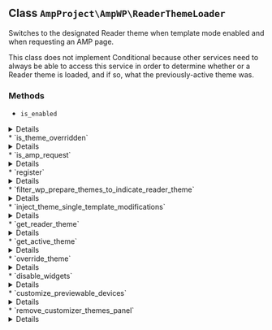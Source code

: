 ## Class `AmpProject\AmpWP\ReaderThemeLoader`

Switches to the designated Reader theme when template mode enabled and when requesting an AMP page.

This class does not implement Conditional because other services need to always be able to access this service in order to determine whether or a Reader theme is loaded, and if so, what the previously-active theme was.

### Methods
* `is_enabled`

<details>

```php
public is_enabled()
```

Is Reader mode with a Reader theme selected.


</details>
* `is_theme_overridden`

<details>

```php
public is_theme_overridden()
```

Whether the active theme was overridden with the reader theme.


</details>
* `is_amp_request`

<details>

```php
public is_amp_request()
```

Is an AMP request.


</details>
* `register`

<details>

```php
public register()
```

Register the service with the system.


</details>
* `filter_wp_prepare_themes_to_indicate_reader_theme`

<details>

```php
public filter_wp_prepare_themes_to_indicate_reader_theme( $prepared_themes )
```

Filter themes for JS to remove action to delete the selected Reader theme and show a notice.


</details>
* `inject_theme_single_template_modifications`

<details>

```php
public inject_theme_single_template_modifications()
```

Inject new logic into the Backbone templates for rendering a theme lightbox.

This is admittedly hacky, but WordPress doesn&#039;t provide a much better option.


</details>
* `get_reader_theme`

<details>

```php
public get_reader_theme()
```

Get reader theme.

If the Reader template mode is enabled


</details>
* `get_active_theme`

<details>

```php
public get_active_theme()
```

Get active theme.

The theme that was active before switching to the Reader theme.


</details>
* `override_theme`

<details>

```php
public override_theme()
```

Switch theme if in Reader mode, a Reader theme was selected, and the AMP query var is present.

Note that AMP_Theme_Support will redirect to the non-AMP version if AMP is not available for the query.


</details>
* `disable_widgets`

<details>

```php
public disable_widgets()
```

Disable widgets.


</details>
* `customize_previewable_devices`

<details>

```php
public customize_previewable_devices( $devices )
```

Make tablet (smartphone) the default device when opening AMP Customizer.


</details>
* `remove_customizer_themes_panel`

<details>

```php
public remove_customizer_themes_panel( WP_Customize_Manager $wp_customize )
```

Remove themes panel from AMP Customizer.


</details>
